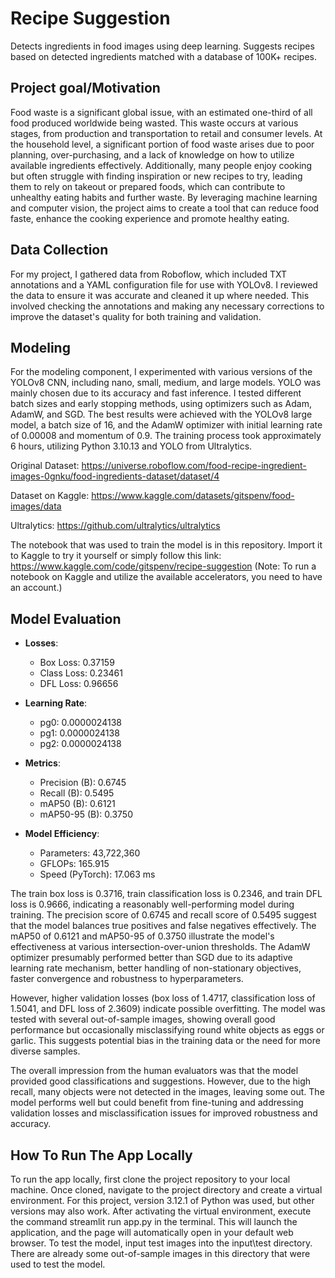 # Recipe Suggestion
Detects ingredients in food images using deep learning. Suggests recipes based on detected ingredients matched with a database of 100K+ recipes. 

## Project goal/Motivation
Food waste is a significant global issue, with an estimated one-third of all food produced worldwide being wasted. This waste occurs at various stages, from production and transportation to retail and consumer levels. At the household level, a significant portion of food waste arises due to poor planning, over-purchasing, and a lack of knowledge on how to utilize available ingredients effectively. Additionally, many people enjoy cooking but often struggle with finding inspiration or new recipes to try, leading them to rely on takeout or prepared foods, which can contribute to unhealthy eating habits and further waste. By leveraging machine learning and computer vision, the project aims to create a tool that can reduce food faste, enhance the cooking experience and promote healthy eating.

## Data Collection
For my project, I gathered data from Roboflow, which included TXT annotations and a YAML configuration file for use with YOLOv8. I reviewed the data to ensure it was accurate and cleaned it up where needed. This involved checking the annotations and making any necessary corrections to improve the dataset's quality for both training and validation.

## Modeling
For the modeling component, I experimented with various versions of the YOLOv8 CNN, including nano, small, medium, and large models. YOLO was mainly chosen due to its accuracy and fast inference. I tested different batch sizes and early stopping methods, using optimizers such as Adam, AdamW, and SGD. The best results were achieved with the YOLOv8 large model, a batch size of 16, and the AdamW optimizer with initial learning rate of 0.00008 and momentum of 0.9. The training process took approximately 6 hours, utilizing Python 3.10.13 and YOLO from Ultralytics.

Original Dataset: https://universe.roboflow.com/food-recipe-ingredient-images-0gnku/food-ingredients-dataset/dataset/4

Dataset on Kaggle: https://www.kaggle.com/datasets/gitspenv/food-images/data

Ultralytics: https://github.com/ultralytics/ultralytics

The notebook that was used to train the model is in this repository. Import it to Kaggle to try it yourself or simply follow this link: https://www.kaggle.com/code/gitspenv/recipe-suggestion (Note: To run a notebook on Kaggle and utilize the available accelerators, you need to have an account.)

## Model Evaluation

- **Losses**:
  - Box Loss: 0.37159
  - Class Loss: 0.23461
  - DFL Loss: 0.96656

- **Learning Rate**:
  - pg0: 0.0000024138
  - pg1: 0.0000024138
  - pg2: 0.0000024138

- **Metrics**:
  - Precision (B): 0.6745
  - Recall (B): 0.5495
  - mAP50 (B): 0.6121
  - mAP50-95 (B): 0.3750

- **Model Efficiency**:
  - Parameters: 43,722,360
  - GFLOPs: 165.915
  - Speed (PyTorch): 17.063 ms

The train box loss is 0.3716, train classification loss is 0.2346, and train DFL loss is 0.9666, indicating a reasonably well-performing model during training. The precision score of 0.6745 and recall score of 0.5495 suggest that the model balances true positives and false negatives effectively. The mAP50 of 0.6121 and mAP50-95 of 0.3750 illustrate the model's effectiveness at various intersection-over-union thresholds. The AdamW optimizer presumably performed better than SGD due to its adaptive learning rate mechanism, better handling of non-stationary objectives, faster convergence and robustness to hyperparameters.

However, higher validation losses (box loss of 1.4717, classification loss of 1.5041, and DFL loss of 2.3609) indicate possible overfitting. The model was tested with several out-of-sample images, showing overall good performance but occasionally misclassifying round white objects as eggs or garlic. This suggests potential bias in the training data or the need for more diverse samples.

The overall impression from the human evaluators was that the model provided good classifications and suggestions. However, due to the high recall, many objects were not detected in the images, leaving some out. The model performs well but could benefit from fine-tuning and addressing validation losses and misclassification issues for improved robustness and accuracy.

## How To Run The App Locally

To run the app locally, first clone the project repository to your local machine. Once cloned, navigate to the project directory and create a virtual environment. For this project, version 3.12.1 of Python was used, but other versions may also work. After activating the virtual environment, execute the command streamlit run app.py in the terminal. This will launch the application, and the page will automatically open in your default web browser. To test the model, input test images into the input\test directory. There are already some out-of-sample images in this directory that were used to test the model.
